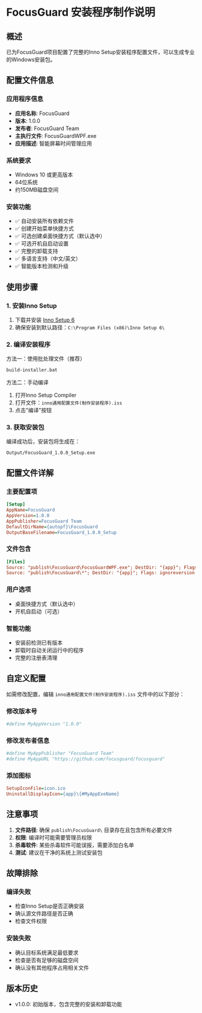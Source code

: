 # FocusGuard 安装程序制作说明

## 概述
已为FocusGuard项目配置了完整的Inno Setup安装程序配置文件，可以生成专业的Windows安装包。

## 配置文件信息

### 应用程序信息
- **应用名称**: FocusGuard
- **版本**: 1.0.0
- **发布者**: FocusGuard Team
- **主执行文件**: FocusGuardWPF.exe
- **应用描述**: 智能屏幕时间管理应用

### 系统要求
- Windows 10 或更高版本
- 64位系统
- 约150MB磁盘空间

### 安装功能
- ✅ 自动安装所有依赖文件
- ✅ 创建开始菜单快捷方式
- ✅ 可选创建桌面快捷方式（默认选中）
- ✅ 可选开机自启动设置
- ✅ 完整的卸载支持
- ✅ 多语言支持（中文/英文）
- ✅ 智能版本检测和升级

## 使用步骤

### 1. 安装Inno Setup
1. 下载并安装 [Inno Setup 6](https://jrsoftware.org/isdl.php)
2. 确保安装到默认路径：`C:\Program Files (x86)\Inno Setup 6\`

### 2. 编译安装程序
方法一：使用批处理文件（推荐）
```bash
build-installer.bat
```

方法二：手动编译
1. 打开Inno Setup Compiler
2. 打开文件：`inno通用配置文件(制作安装程序).iss`
3. 点击"编译"按钮

### 3. 获取安装包
编译成功后，安装包将生成在：
```
Output/FocusGuard_1.0.0_Setup.exe
```

## 配置文件详解

### 主要配置项
```ini
[Setup]
AppName=FocusGuard
AppVersion=1.0.0
AppPublisher=FocusGuard Team
DefaultDirName={autopf}\FocusGuard
OutputBaseFilename=FocusGuard_1.0.0_Setup
```

### 文件包含
```ini
[Files]
Source: "publish\FocusGuard\FocusGuardWPF.exe"; DestDir: "{app}"; Flags: ignoreversion
Source: "publish\FocusGuard\*"; DestDir: "{app}"; Flags: ignoreversion recursesubdirs createallsubdirs
```

### 用户选项
- 桌面快捷方式（默认选中）
- 开机自启动（可选）

### 智能功能
- 安装前检测已有版本
- 卸载时自动关闭运行中的程序
- 完整的注册表清理

## 自定义配置

如需修改配置，编辑 `inno通用配置文件(制作安装程序).iss` 文件中的以下部分：

### 修改版本号
```ini
#define MyAppVersion "1.0.0"
```

### 修改发布者信息
```ini
#define MyAppPublisher "FocusGuard Team"
#define MyAppURL "https://github.com/focusguard/focusguard"
```

### 添加图标
```ini
SetupIconFile=icon.ico
UninstallDisplayIcon={app}\{#MyAppExeName}
```

## 注意事项

1. **文件路径**: 确保 `publish\FocusGuard\` 目录存在且包含所有必要文件
2. **权限**: 编译时可能需要管理员权限
3. **杀毒软件**: 某些杀毒软件可能误报，需要添加白名单
4. **测试**: 建议在干净的系统上测试安装包

## 故障排除

### 编译失败
- 检查Inno Setup是否正确安装
- 确认源文件路径是否正确
- 检查文件权限

### 安装失败
- 确认目标系统满足最低要求
- 检查是否有足够的磁盘空间
- 确认没有其他程序占用相关文件

## 版本历史
- v1.0.0: 初始版本，包含完整的安装和卸载功能